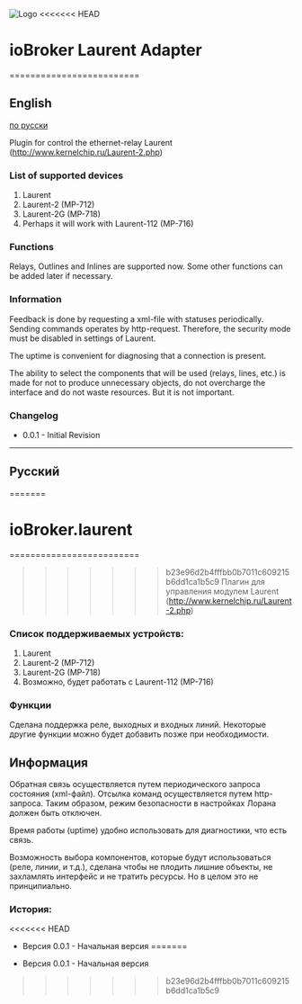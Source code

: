 ![Logo](admin/Laurent_Green.png)
<<<<<<< HEAD
# ioBroker Laurent Adapter
=========================

## English
[по русски](#Русский)

Plugin for control the ethernet-relay Laurent (http://www.kernelchip.ru/Laurent-2.php)

### List of supported devices
1. Laurent
1. Laurent-2 (MP-712)
1. Laurent-2G (MP-718)
1. Perhaps it will work with Laurent-112 (MP-716)

### Functions
Relays, Outlines and Inlines are supported now.
Some other functions can be added later if necessary.

### Information
Feedback is done by requesting a xml-file with statuses periodically.
Sending commands operates by http-request. Therefore, the security mode must be disabled in settings of Laurent.

The uptime is convenient for diagnosing that a connection is present.

The ability to select the components that will be used (relays, lines, etc.) is made for not to produce unnecessary objects, do not overcharge the interface and do not waste resources. But it is not important.

### Changelog
* 0.0.1 - Initial Revision
---
## Русский

=======
# ioBroker.laurent
=========================

>>>>>>> b23e96d2b4fffbb0b7011c609215b6dd1ca1b5c9
Плагин для управления модулем Laurent (http://www.kernelchip.ru/Laurent-2.php)

### Список поддерживаемых устройств:
1. Laurent
1. Laurent-2 (MP-712)
1. Laurent-2G (MP-718)
1. Возможно, будет работать с Laurent-112 (MP-716)

### Функции
Сделана поддержка реле, выходных и входных линий.
Некоторые другие функции можно будет добавить позже при необходимости.

## Информация
Обратная связь осуществляется путем периодического запроса состояния (xml-файл).
Отсылка команд осуществляется путем http-запроса. Таким образом, режим безопасности в настройках Лорана должен быть отключен.

Время работы (uptime) удобно использовать для диагностики, что есть связь.

Возможность выбора компонентов, которые будут использоваться (реле, линии, и т.д.), сделана чтобы не плодить лишние объекты, не захламлять интерфейс и не тратить ресурсы. Но в целом это не принципиально.

### История:
<<<<<<< HEAD
* Версия 0.0.1 - Начальная версия
=======
- Версия 0.0.1 - Начальная версия
>>>>>>> b23e96d2b4fffbb0b7011c609215b6dd1ca1b5c9
